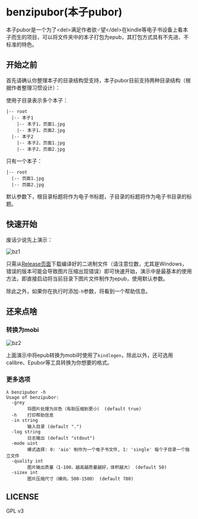 # benzipubor(本子pubor)

本子pubor是一个为了\<del>满足作者欲♂望\</del>在kindle等电子书设备上看本子而生的项目，可以将文件夹中的本子打包为epub，其打包方式具有不先进、不标准的特色。

## 开始之前

首先请确认你整理本子的目录结构受支持，本子pubor目前支持两种目录结构（根据作者整理习惯设计）：

使用子目录表示多个本子：

```
|-- root
  |-- 本子1
    |-- 本子1，页面1.jpg
    |-- 本子1，页面2.jpg
  |-- 本子2
    |-- 本子2，页面1.jpg
    |-- 本子2，页面2.jpg
```

只有一个本子：

```
|-- root
  |-- 页面1.jpg
  |-- 页面2.jpg
```

默认参数下，根目录标题将作为电子书标题，子目录的标题将作为电子书目录的标题。

## 快速开始

废话少说先上演示：

![bz1](https://user-images.githubusercontent.com/7552030/35371865-a7cd50aa-01d1-11e8-831d-a813c8716225.gif)

只需从[Release页面](https://github.com/popu125/benzipubor/releases)下载编译好的二进制文件（请注意位数，尤其是Windows，错误的版本可能会导致图片压缩出现错误）即可快速开始，演示中是最基本的使用方法，即直接启动将当前目录下图片文件制作为epub，使用默认参数。

除此之外，如果你在执行时添加`-h`参数，将看到一个帮助信息。

## 还来点啥

### 转换为mobi

![bz2](https://user-images.githubusercontent.com/7552030/35371864-a77694ea-01d1-11e8-8a6f-1b6b5c436b02.gif)

上面演示中将epub转换为mobi时使用了`kindlegen`，除此以外，还可选用calibre、Epubor等工具转换为你想要的格式。

### 更多选项

```
λ benzipubor -h
Usage of benzipubor:
  -grey
        将图片处理为灰色（有助压缩到更小） (default true)
  -h    打印帮助信息
  -in string
        输入目录 (default ".")
  -log string
        日志输出 (default "stdout")
  -mode uint
        模式选择: 0: 'aio' 制作为一个电子书文件, 1: 'single' 每个子目录一个独立文件
  -quality int
        图片输出质量（1-100，越高越质量越好，体积越大） (default 50)
  -sizex int
        图片压缩尺寸（横向，500-1500） (default 780)
```

## LICENSE

GPL v3